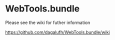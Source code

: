 WebTools.bundle
===============

Please see the wiki for futher information

https://github.com/dagalufh/WebTools.bundle/wiki

